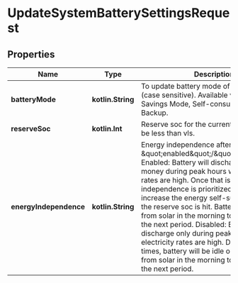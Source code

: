 
# UpdateSystemBatterySettingsRequest

## Properties
Name | Type | Description | Notes
------------ | ------------- | ------------- | -------------
**batteryMode** | **kotlin.String** | To update battery mode of the system (case sensitive). Available values are Savings Mode, Self-consumption, Full Backup. |  [optional]
**reserveSoc** | **kotlin.Int** | Reserve soc for the current mode. Cannot be less than vls. |  [optional]
**energyIndependence** | **kotlin.String** | Energy independence after peak hours \&quot;enabled\&quot;/\&quot;disabled\&quot;. Enabled: Battery will discharge to save money during peak hours when electricity rates are high. Once that is done, energy independence is prioritized. This will increase the energy self-sufficiency until the reserve soc is hit. Battery will charge from solar in the morning to get ready for the next period. Disabled: Battery will discharge only during peak hours when electricity rates are high. During other times, battery will be idle or will charge from solar in the morning to get ready for the next period. |  [optional]



